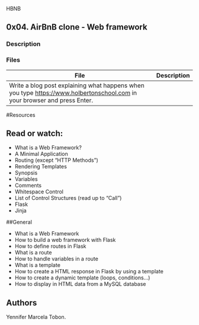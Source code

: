 HBNB

## 0x04. AirBnB clone - Web framework
### Description

### Files

| File | Description |
| ------ | ------ |
| Write a blog post explaining what happens when you type https://www.holbertonschool.com in your browser and press Enter.

#Resources
## Read or watch:
* What is a Web Framework?
* A Minimal Application
* Routing (except “HTTP Methods”)
* Rendering Templates
* Synopsis
* Variables
* Comments
* Whitespace Control
* List of Control Structures (read up to “Call”)
* Flask
* Jinja

##General
* What is a Web Framework
* How to build a web framework with Flask
* How to define routes in Flask
* What is a route
* How to handle variables in a route
* What is a template
* How to create a HTML response in Flask by using a template
* How to create a dynamic template (loops, conditions…)
* How to display in HTML data from a MySQL database

## Authors

Yennifer Marcela Tobon.

